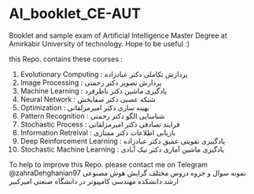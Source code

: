 # AI_booklet_CE-AUT
Booklet and sample exam of Artificial Intelligence Master Degree at Amirkabir University of technology. Hope to be useful :) 

this Repo. contains these courses :
1. Evolutionary Computing : پردازش تکاملی دکتر عبادزاده
2. Image Processing : پردازش تصویر دکتر رحمتی
3. Machine Learning :  یادگیری ماشین دکتر ناظرفرد
4. Neural Network : شبکه عصبی دکتر صفابخش
5. Optimization : بهینه سازی دکتر امیرمزلقانی
6. Pattern Recognition : شناسایی الگو دکتر رحمتی
7. Stochastic Process : فرایند تصادفی دکتر امیرمزلقانی
8. Information Retreival : بازیابی اطلاعات دکتر ممتازی 
9. Deep Reinforcement Learning : یادگییری تقویتی عمیق دکتر عبادزاده
10. Stochastic Machine Learning : یادگیری ماشین آماری دکتر نیک آبادی

To help to improve this Repo. please contact me on Telegram @zahraDehghanian97
نمونه سوال و جزوه دروس مختلف گرایش هوش مصنوعی ارشد دانشکده مهندسی کامپیوتر در دانشگاه صنعتی امیرکبیر
